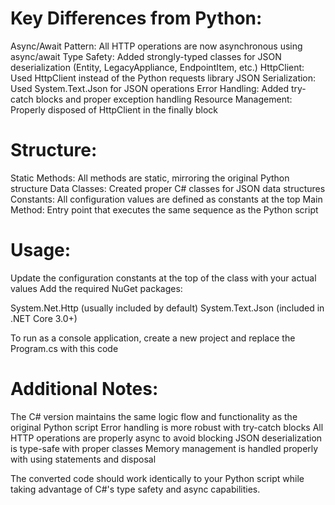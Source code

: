 # Key Differences from Python:

Async/Await Pattern: All HTTP operations are now asynchronous using async/await
Type Safety: Added strongly-typed classes for JSON deserialization (Entity, LegacyAppliance, EndpointItem, etc.)
HttpClient: Used HttpClient instead of the Python requests library
JSON Serialization: Used System.Text.Json for JSON operations
Error Handling: Added try-catch blocks and proper exception handling
Resource Management: Properly disposed of HttpClient in the finally block

# Structure:

Static Methods: All methods are static, mirroring the original Python structure
Data Classes: Created proper C# classes for JSON data structures
Constants: All configuration values are defined as constants at the top
Main Method: Entry point that executes the same sequence as the Python script

# Usage:

Update the configuration constants at the top of the class with your actual values
Add the required NuGet packages:

System.Net.Http (usually included by default)
System.Text.Json (included in .NET Core 3.0+)


To run as a console application, create a new project and replace the Program.cs with this code

# Additional Notes:

The C# version maintains the same logic flow and functionality as the original Python script
Error handling is more robust with try-catch blocks
All HTTP operations are properly async to avoid blocking
JSON deserialization is type-safe with proper classes
Memory management is handled properly with using statements and disposal

The converted code should work identically to your Python script while taking advantage of C#'s type safety and async capabilities.
